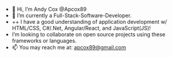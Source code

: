 - 👋 Hi, I’m Andy Cox @Apcox89
- 🌱 I’m currently a Full-Stack-Software-Developer.
- ++ I have a good understanding of application development w/ HTML/CSS, C#/.Net, Angular/React, and JavaScript(JS)!
- I’m looking to collaborate on open source projects using these frameworks or languages.
- 📫 You may reach me at: apcox89@gmail.com

<!---
Apcox89/Apcox89 is a ✨ special ✨ repository because its `README.md` (this file) appears on your GitHub profile.
You can click the Preview link to take a look at your changes.
--->

